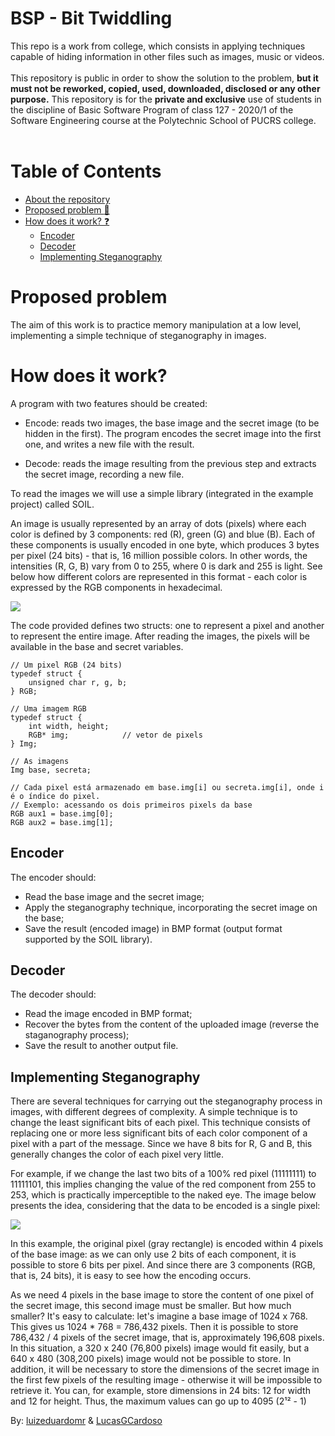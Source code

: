# BSP - Bit Twiddling
This repo is a work from college, which consists in applying techniques capable of hiding information in other files such as images, music or videos.
</br>
</br>
This repository is public in order to show the solution to the problem, __but it must not be reworked, copied, used, downloaded, disclosed or any other purpose.__ This repository is for the __private and exclusive__ use of students in the discipline of Basic Software Program of class 127 - 2020/1 of the Software Engineering course at the Polytechnic School of PUCRS college. 
</br>
</br>

# Table of Contents
- [About the repository](#bsp---bit-twiddling)
- [Proposed problem :pencil:](#proposed-problem)
- [How does it work? :question:](#how-does-it-work)
  * [Encoder](#encoder)
  * [Decoder](#decoder)
  * [Implementing Steganography](#implementing-steganography)

# Proposed problem
The aim of this work is to practice memory manipulation at a low level, implementing a simple technique of steganography in images.

# How does it work?
A program with two features should be created:

- Encode: reads two images, the base image and the secret image (to be hidden in the first). The program encodes the secret image into the first one, and writes a new file with the result.

- Decode: reads the image resulting from the previous step and extracts the secret image, recording a new file.

To read the images we will use a simple library (integrated in the example project) called SOIL.

An image is usually represented by an array of dots (pixels) where each color is defined by 3 components: red (R), green (G) and blue (B). Each of these components is usually encoded in one byte, which produces 3 bytes per pixel (24 bits) - that is, 16 million possible colors. In other words, the intensities (R, G, B) vary from 0 to 255, where 0 is dark and 255 is light.
See below how different colors are represented in this format - each color is expressed by the RGB components in hexadecimal.

<img align="center" src="https://i.imgur.com/j56OBAk.png">


The code provided defines two structs: one to represent a pixel and another to represent the entire image. After reading the images, the pixels will be available in the base and secret variables.

```
// Um pixel RGB (24 bits)
typedef struct {
    unsigned char r, g, b;
} RGB;

// Uma imagem RGB
typedef struct {
    int width, height;
    RGB* img;            // vetor de pixels
} Img;

// As imagens
Img base, secreta;

// Cada pixel está armazenado em base.img[i] ou secreta.img[i], onde i é o índice do pixel.
// Exemplo: acessando os dois primeiros pixels da base
RGB aux1 = base.img[0];
RGB aux2 = base.img[1];
```

## Encoder
The encoder should:
- Read the base image and the secret image;
- Apply the steganography technique, incorporating the secret image on the base;
- Save the result (encoded image) in BMP format (output format supported by the SOIL library).

## Decoder
The decoder should:
- Read the image encoded in BMP format;
- Recover the bytes from the content of the uploaded image (reverse the staganography process);
- Save the result to another output file.

## Implementing Steganography
There are several techniques for carrying out the steganography process in images, with different degrees of complexity. A simple technique is to change the least significant bits of each pixel. This technique consists of replacing one or more less significant bits of each color component of a pixel with a part of the message. Since we have 8 bits for R, G and B, this generally changes the color of each pixel very little.

For example, if we change the last two bits of a 100% red pixel (11111111) to 11111101, this implies changing the value of the red component from 255 to 253, which is practically imperceptible to the naked eye. The image below presents the idea, considering that the data to be encoded is a single pixel:

<img align="center" src="https://i.imgur.com/iFtIIZO.jpg">

In this example, the original pixel (gray rectangle) is encoded within 4 pixels of the base image: as we can only use 2 bits of each component, it is possible to store 6 bits per pixel. And since there are 3 components (RGB, that is, 24 bits), it is easy to see how the encoding occurs.

As we need 4 pixels in the base image to store the content of one pixel of the secret image, this second image must be smaller. But how much smaller? It's easy to calculate: let's imagine a base image of 1024 x 768. This gives us 1024 * 768 = 786,432 pixels. Then it is possible to store 786,432 / 4 pixels of the secret image, that is, approximately 196,608 pixels. In this situation, a 320 x 240 (76,800 pixels) image would fit easily, but a 640 x 480 (308,200 pixels) image would not be possible to store.
In addition, it will be necessary to store the dimensions of the secret image in the first few pixels of the resulting image - otherwise it will be impossible to retrieve it. You can, for example, store dimensions in 24 bits: 12 for width and 12 for height. Thus, the maximum values ​​can go up to 4095 (2¹² - 1)


By: [luizeduardomr](https://github.com/luizeduardomr) & [LucasGCardoso](https://github.com/LucasGCardoso)
